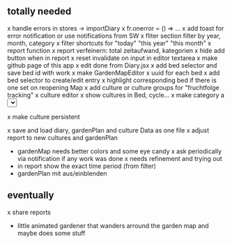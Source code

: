 ## totally needed
x handle errors in stores -> importDiary
  x fr.onerror = () => ...
x add toast for error notification or use notifications from SW
x fliter section filter by year, month, category
  x filter shortcuts for "today" "this year" "this month"
x report function
  x report verfeinern: total zeitaufwand, kategorien
x hide add button when in report
x reset invalidate on input in editor textarea
x make github page of this app
x edit done from Diary.jsx
x add bed selector and save bed id with work
  x make GardenMapEditor
  x uuid for each bed
  x add bed selector to create/edit entry
  x highlight corresponding bed if there is one set on reopening Map
x add culture or culture groups for "fruchtfolge tracking"
  x culture editor
  x show cultures in Bed, cycle...
x make category a <select> element

x make culture persistent

x save and load diary, gardenPlan and culture Data as one file
x adjust report to new cultures and gardenPlan
- gardenMap needs better colors and some eye candy
x ask periodically via notification if any work was done
  x needs refinement and trying out
- in report show the exact time period (from filter)
- gardenPlan mit <Show> aus/einblenden

<!--  -->
## eventually
x share reports 
- little animated gardener that wanders arround the garden map and maybe does some stuff
